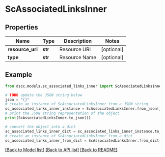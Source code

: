 # ScAssociatedLinksInner


## Properties

Name | Type | Description | Notes
------------ | ------------- | ------------- | -------------
**resource_uri** | **str** | Resource URI | [optional] 
**type** | **str** | Resource Name | [optional] 

## Example

```python
from dscc.models.sc_associated_links_inner import ScAssociatedLinksInner

# TODO update the JSON string below
json = "{}"
# create an instance of ScAssociatedLinksInner from a JSON string
sc_associated_links_inner_instance = ScAssociatedLinksInner.from_json(json)
# print the JSON string representation of the object
print(ScAssociatedLinksInner.to_json())

# convert the object into a dict
sc_associated_links_inner_dict = sc_associated_links_inner_instance.to_dict()
# create an instance of ScAssociatedLinksInner from a dict
sc_associated_links_inner_from_dict = ScAssociatedLinksInner.from_dict(sc_associated_links_inner_dict)
```
[[Back to Model list]](../README.md#documentation-for-models) [[Back to API list]](../README.md#documentation-for-api-endpoints) [[Back to README]](../README.md)


